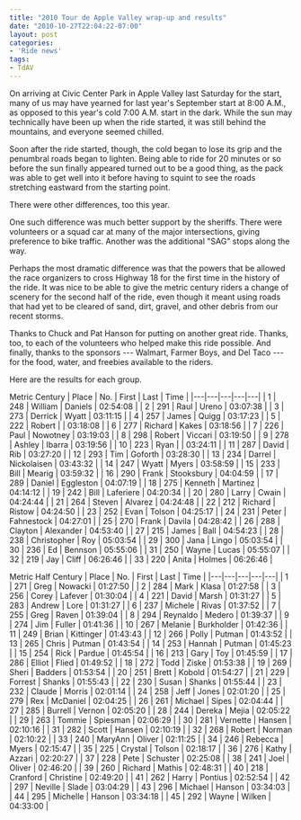 ```yaml
---
title: "2010 Tour de Apple Valley wrap-up and results"
date: "2010-10-27T22:04:22-07:00"
layout: post
categories:
- 'Ride news'
tags:
- TdAV
---
```


On arriving at Civic Center Park in Apple Valley last Saturday for the start, many of us may have yearned for last year's September start at 8:00 A.M., as opposed to this year's cold 7:00 A.M. start in the dark. While the sun may technically have been up when the ride started, it was still behind the mountains, and everyone seemed chilled.

Soon after the ride started, though, the cold began to lose its grip and the penumbral roads began to lighten. Being able to ride for 20 minutes or so before the sun finally appeared turned out to be a good thing, as the pack was able to get well into it before having to squint to see the roads stretching eastward from the starting point.

There were other differences, too this year.

One such difference was much better support by the sheriffs. There were volunteers or a squad car at many of the major intersections, giving preference to bike traffic. Another was the additional "SAG" stops along the way.

Perhaps the most dramatic difference was that the powers that be allowed the race organizers to cross Highway 18 for the first time in the history of the ride. It was nice to be able to give the metric century riders a change of scenery for the second half of the ride, even though it meant using roads that had yet to be cleared of sand, dirt, gravel, and other debris from our recent storms.

Thanks to Chuck and Pat Hanson for putting on another great ride. Thanks, too, to each of the volunteers who helped make this ride possible. And finally, thanks to the sponsors --- Walmart, Farmer Boys, and Del Taco --- for the food, water, and freebies available to the riders.

Here are the results for each group.

Metric Century
| Place | No. | First | Last | Time |
|---|---|---|---|---|
| 1 | 248 | William | Daniels | 02:54:08 |
| 2 | 291 | Raul | Ureno | 03:07:38 |
| 3 | 273 | Derrick | Wyatt | 03:11:15 |
| 4 | 257 | James | Quigg | 03:17:23 |
| 5 | 222 | Robert |  | 03:18:08 |
| 6 | 277 | Richard | Kakes | 03:18:56 |
| 7 | 226 | Paul | Nowotney | 03:19:03 |
| 8 | 298 | Robert | Viccari | 03:19:50 |
| 9 | 278 | Ashley | Ibarra | 03:19:56 |
| 10 | 223 | Ryan |  | 03:24:11 |
| 11 | 287 | David | Rib | 03:27:20 |
| 12 | 293 | Tim | Goforth | 03:28:30 |
| 13 | 234 | Darrel | Nickolaisen | 03:43:32 |
| 14 | 247 | Wyatt | Myers | 03:58:59 |
| 15 | 233 | Bill | Mearig | 03:59:32 |
| 16 | 290 | Frank | Stooksbury | 04:04:59 |
| 17 | 289 | Daniel | Eggleston | 04:07:19 |
| 18 | 275 | Kenneth | Martinez | 04:14:12 |
| 19 | 242 | Bill | Laferiere | 04:20:34 |
| 20 | 280 | Larry | Cwain | 04:24:44 |
| 21 | 264 | Steven | Alvarez | 04:24:48 |
| 22 | 212 | Richard | Ristow | 04:24:50 |
| 23 | 252 | Evan | Tolson | 04:25:17 |
| 24 | 231 | Peter | Fahnestock | 04:27:01 |
| 25 | 270 | Frank | Davila | 04:28:42 |
| 26 | 288 | Clayton | Alexander | 04:53:40 |
| 27 | 215 | James | Ball | 04:54:23 |
| 28 | 238 | Christopher | Roy | 05:03:54 |
| 29 | 300 | Jana | Lingo | 05:03:54 |
| 30 | 236 | Ed | Bennson | 05:55:06 |
| 31 | 250 | Wayne | Lucas | 05:55:07 |
| 32 | 219 | Jay | Cliff | 06:26:46 |
| 33 | 220 | Anita | Holmes | 06:26:46 |

Metric Half Century
| Place | No. | First | Last | Time |
|---|---|---|---|---|
| 1 | 271 | Greg | Nowacki | 01:27:50 |
| 2 | 284 | Mark | Klasa | 01:27:58 |
| 3 | 256 | Corey | Lafever | 01:30:04 |
| 4 | 221 | David | Marsh | 01:31:27 |
| 5 | 283 | Andrew | Lore | 01:31:27 |
| 6 | 237 | Michele | Rivas | 01:37:52 |
| 7 | 255 | Greg | Raven | 01:39:04 |
| 8 | 294 | Reynaldo | Medero | 01:39:37 |
| 9 | 274 | Jim | Fuller | 01:41:36 |
| 10 | 267 | Melanie | Burkholder | 01:42:36 |
| 11 | 249 | Brian | Kittinger | 01:43:43 |
| 12 | 266 | Polly | Putman | 01:43:52 |
| 13 | 265 | Chris | Putman | 01:43:54 |
| 14 | 253 | Hannah | Putman | 01:45:23 |
| 15 | 254 | Rick | Pardue | 01:45:54 |
| 16 | 213 | Gary | Toy | 01:45:59 |
| 17 | 286 | Elliot | Flied | 01:49:52 |
| 18 | 272 | Todd | Ziske | 01:53:38 |
| 19 | 269 | Sheri | Badders | 01:53:54 |
| 20 | 251 | Brett | Kobold | 01:54:27 |
| 21 | 229 | Forrest | Shanks | 01:55:43 |
| 22 | 230 | Susan | Shanks | 01:55:44 |
| 23 | 232 | Claude | Morris | 02:01:14 |
| 24 | 258 | Jeff | Jones | 02:01:20 |
| 25 | 279 | Rex | McDaniel | 02:04:25 |
| 26 | 261 | Michael | Sipes | 02:04:44 |
| 27 | 285 | Burrell | Vernon | 02:05:20 |
| 28 | 244 | Dereka | Mejia | 02:05:22 |
| 29 | 263 | Tommie | Spiesman | 02:06:29 |
| 30 | 281 | Vernette | Hansen | 02:10:16 |
| 31 | 282 | Scott | Hansen | 02:10:19 |
| 32 | 268 | Robert | Norman | 02:10:22 |
| 33 | 240 | MaryAnn | Oliver | 02:11:25 |
| 34 | 246 | Rebecca | Myers | 02:15:47 |
| 35 | 225 | Crystal | Tolson | 02:18:17 |
| 36 | 276 | Kathy | Azzari | 02:20:27 |
| 37 | 228 | Pete | Schuster | 02:25:08 |
| 38 | 241 | Joel | Oliver | 02:46:20 |
| 39 | 260 | Richard | Mathis | 02:48:31 |
| 40 | 218 | Cranford | Christine | 02:49:20 |
| 41 | 262 | Harry | Pontius | 02:52:54 |
| 42 | 297 | Neville | Slade | 03:04:29 |
| 43 | 296 | Michael | Hanson | 03:34:03 |
| 44 | 295 | Michelle | Hanson | 03:34:18 |
| 45 | 292 | Wayne | Wilken | 04:33:00 |